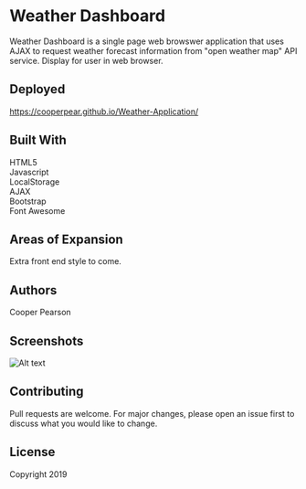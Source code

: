 # Weather Dashboard
Weather Dashboard is a single page web browswer application that uses AJAX to request weather forecast information from "open weather map" API service. Display for user in web browser. 

## Deployed
https://cooperpear.github.io/Weather-Application/

## Built With
HTML5<br>
Javascript<br>
LocalStorage<br>
AJAX<br>
Bootstrap<br>
Font Awesome

## Areas of Expansion
Extra front end style to come. 

## Authors
Cooper Pearson

## Screenshots
![Alt text](/relative/path/to/img.jpg?raw=true "Optional Title")

## Contributing
Pull requests are welcome. For major changes, please open an issue first to discuss what you would like to change.

## License
Copyright 2019
